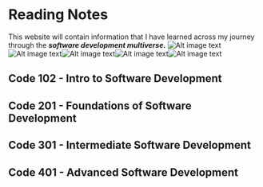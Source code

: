 # Reading Notes

This website will contain information that I have learned across my journey through the ***software development multiverse.***
![Alt image text](https://picsum.photos/200)![Alt image text](https://picsum.photos/200)![Alt image text](https://picsum.photos/200)![Alt image text](https://picsum.photos/200)![Alt image text](https://picsum.photos/200)

## Code 102 - Intro to Software Development

## Code 201 - Foundations of Software Development

## Code 301 - Intermediate Software Development

## Code 401 - Advanced Software Development

